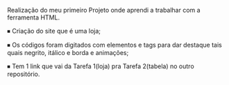 Realização do meu primeiro Projeto onde aprendi a trabalhar com a ferramenta HTML.

⏹ Criação do site que é uma loja;

⏹ Os códigos foram digitados com elementos e tags para dar destaque tais quais negrito, itálico e borda e animações;

⏹ Tem 1 link que vai da Tarefa 1(loja) pra Tarefa 2(tabela) no outro repositório.
